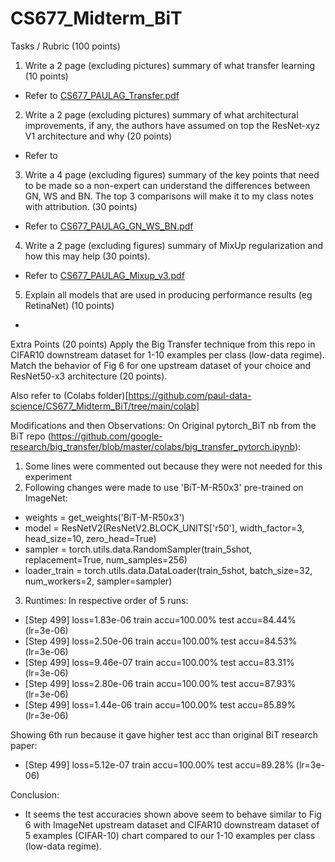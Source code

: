 # CS677_Midterm_BiT
Tasks / Rubric (100 points)
1) Write a 2 page (excluding pictures) summary of what transfer learning (10 points)

- Refer to [CS677_PAULAG_Transfer.pdf](https://github.com/paul-data-science/CS677_Midterm_BiT/blob/main/CS677_PAULAG_Transfer.pdf)

2) Write a 2 page (excluding pictures) summary of what architectural improvements, if any, the authors have assumed on top the ResNet-xyz V1 architecture and why (20 points)

- Refer to

3) Write a 4 page (excluding figures) summary of the key points that need to be made so a non-expert can understand the differences between GN, WS and BN. The top 3 comparisons will make it to my class notes with attribution. (30 points)

- Refer to [CS677_PAULAG_GN_WS_BN.pdf](https://github.com/paul-data-science/CS677_Midterm_BiT/blob/main/CS677_PAULAG_GN_WS_BN.pdf)

4) Write a 2 page (excluding figures) summary of MixUp regularization and how this may help (30 points).

- Refer to [CS677_PAULAG_Mixup_v3.pdf](https://github.com/paul-data-science/CS677_Midterm_BiT/blob/main/CS677_PAULAG_Mixup_v3.pdf)

5) Explain all models that are used in producing performance results (eg RetinaNet) (10 points)

- 

Extra Points (20 points)
Apply the Big Transfer technique from this repo in CIFAR10 downstream dataset for 1-10 examples per class (low-data regime). 
Match the behavior of Fig 6 for one upstream dataset of your choice and ResNet50-x3 architecture (20 points).

Also refer to (Colabs folder)[https://github.com/paul-data-science/CS677_Midterm_BiT/tree/main/colab]

Modifications and then Observations:
On Original pytorch_BiT nb from the BiT repo (https://github.com/google-research/big_transfer/blob/master/colabs/big_transfer_pytorch.ipynb):
1) Some lines were commented out because they were not needed for this experiment
2) Following changes were made to use 'BiT-M-R50x3' pre-trained on ImageNet: 
-	weights = get_weights('BiT-M-R50x3')
-	model = ResNetV2(ResNetV2.BLOCK_UNITS['r50'], width_factor=3, head_size=10, zero_head=True)
-	sampler = torch.utils.data.RandomSampler(train_5shot, replacement=True, num_samples=256)
-	loader_train = torch.utils.data.DataLoader(train_5shot, batch_size=32, num_workers=2, sampler=sampler)
3) Runtimes:
In respective order of 5 runs:
- [Step 499] loss=1.83e-06 train accu=100.00% test accu=84.44% (lr=3e-06)
- [Step 499] loss=2.50e-06 train accu=100.00% test accu=84.53% (lr=3e-06)
- [Step 499] loss=9.46e-07 train accu=100.00% test accu=83.31% (lr=3e-06)
- [Step 499] loss=2.80e-06 train accu=100.00% test accu=87.93% (lr=3e-06)
- [Step 499] loss=1.44e-06 train accu=100.00% test accu=85.89% (lr=3e-06)

Showing 6th run because it gave higher test acc than original BiT research paper:
- [Step 499] loss=5.12e-07 train accu=100.00% test accu=89.28% (lr=3e-06)

Conclusion: 
- It seems the test accuracies shown above seem to behave similar to Fig 6 with ImageNet upstream dataset
and CIFAR10 downstream dataset of 5 examples (CIFAR-10) chart compared to our 1-10 examples per class (low-data regime).

